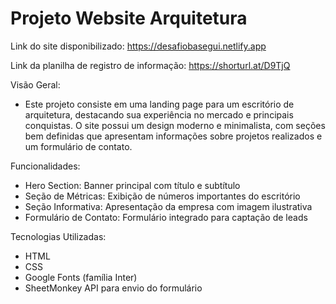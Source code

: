 # Projeto Website Arquitetura

Link do site disponibilizado: https://desafiobasegui.netlify.app

Link da planilha de registro de informação: https://shorturl.at/D9TjQ

Visão Geral:
- Este projeto consiste em uma landing page para um escritório de arquitetura, destacando sua experiência no mercado e principais conquistas. O site possui um design moderno e minimalista, com seções bem definidas que apresentam informações sobre projetos realizados e um formulário de contato.

Funcionalidades:
- Hero Section: Banner principal com título e subtítulo
- Seção de Métricas: Exibição de números importantes do escritório
- Seção Informativa: Apresentação da empresa com imagem ilustrativa
- Formulário de Contato: Formulário integrado para captação de leads

Tecnologias Utilizadas:
- HTML
- CSS
- Google Fonts (família Inter)
- SheetMonkey API para envio do formulário

